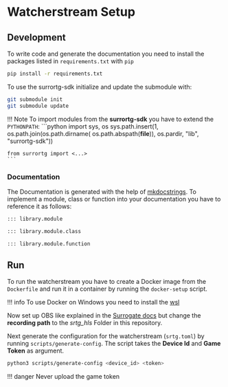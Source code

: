 # Watcherstream Setup

## Development

To write code and generate the documentation you need to install the packages listed in `requirements.txt` with `pip`

```bash
pip install -r requirements.txt
```

To use the surrortg-sdk initialize and update the submodule with:

```bash
git submodule init
git submodule update
```

!!! Note
    To import modules from the **surrortg-sdk** you have to extend the `PYTHONPATH`:
    ```python
    import sys, os
    sys.path.insert(1, os.path.join(os.path.dirname(
      os.path.abspath(__file__)), os.pardir, "lib", "surrortg-sdk"))

    from surrortg import <...>
    ```

### Documentation

The Documentation is generated with the help of [mkdocstrings](https://mkdocstrings.github.io/#). To implement a module, class or function into your documentation you have to reference it as follows:

```md
::: library.module

::: library.module.class

::: library.module.function
```

## Run

To run the watcherstream you have to create a Docker image from the `Dockerfile` and run it in a container by running the `docker-setup` script.

!!! info
    To use Docker on Windows you need to install the [wsl](https://fireship.io/lessons/windows-10-for-web-dev/)

Now set up OBS like explained in the [Surrogate docs](https://docs.surrogate.tv/watcherstream.html#obs-mode) but change the **recording path** to the *srtg_hls* Folder in this repository.

Next generate the configuration for the watcherstream (`srtg.toml`) by running `scripts/generate-config`. The script takes the **Device Id** and **Game Token** as argument.

```bash
python3 scripts/generate-config <device_id> <token>
```

!!! danger
    Never upload the game token